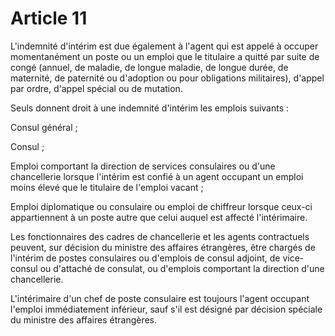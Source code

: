 # Article 11

L'indemnité d'intérim est due également à l'agent qui est appelé à occuper momentanément un poste ou un emploi que le titulaire a quitté par suite de congé (annuel, de maladie, de longue maladie, de longue durée, de maternité, de paternité ou d'adoption ou pour obligations militaires), d'appel par ordre, d'appel spécial ou de mutation.

Seuls donnent droit à une indemnité d'intérim les emplois suivants :

Consul général ;

Consul ;

Emploi comportant la direction de services consulaires ou d'une chancellerie lorsque l'intérim est confié à un agent occupant un emploi moins élevé que le titulaire de l'emploi vacant ;

Emploi diplomatique ou consulaire ou emploi de chiffreur lorsque ceux-ci appartiennent à un poste autre que celui auquel est affecté l'intérimaire.

Les fonctionnaires des cadres de chancellerie et les agents contractuels peuvent, sur décision du ministre des affaires étrangères, être chargés de l'intérim de postes consulaires ou d'emplois de consul adjoint, de vice-consul ou d'attaché de consulat, ou d'emplois comportant la direction d'une chancellerie.

L'intérimaire d'un chef de poste consulaire est toujours l'agent occupant l'emploi immédiatement inférieur, sauf s'il est désigné par décision spéciale du ministre des affaires étrangères.
